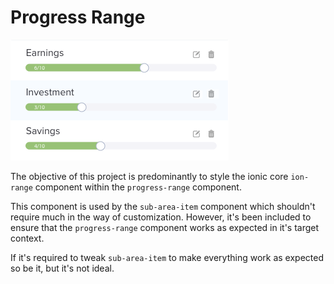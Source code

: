 # Progress Range

![Mock Up](src/assets/imgs/mockup.png)

The objective of this project is predominantly to style the ionic core `ion-range`
component within the `progress-range` component.

This component is used by the `sub-area-item` component which shouldn't require
much in the way of customization. However, it's been included to ensure that
the `progress-range` component works as expected in it's target context.

If it's required to tweak `sub-area-item` to make everything work as expected
so be it, but it's not ideal.
